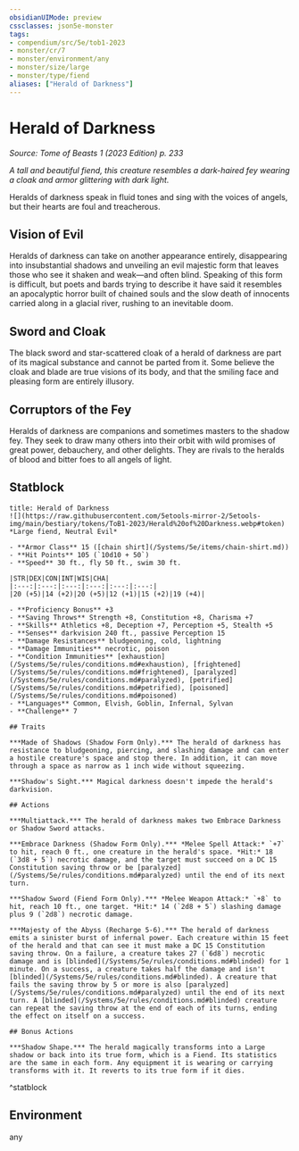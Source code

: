 ```yaml
---
obsidianUIMode: preview
cssclasses: json5e-monster
tags:
- compendium/src/5e/tob1-2023
- monster/cr/7
- monster/environment/any
- monster/size/large
- monster/type/fiend
aliases: ["Herald of Darkness"]
---
```

# Herald of Darkness
*Source: Tome of Beasts 1 (2023 Edition) p. 233*  

*A tall and beautiful fiend, this creature resembles a dark-haired fey wearing a cloak and armor glittering with dark light.*

Heralds of darkness speak in fluid tones and sing with the voices of angels, but their hearts are foul and treacherous.

## Vision of Evil

Heralds of darkness can take on another appearance entirely, disappearing into insubstantial shadows and unveiling an evil majestic form that leaves those who see it shaken and weak—and often blind. Speaking of this form is difficult, but poets and bards trying to describe it have said it resembles an apocalyptic horror built of chained souls and the slow death of innocents carried along in a glacial river, rushing to an inevitable doom.

## Sword and Cloak

The black sword and star-scattered cloak of a herald of darkness are part of its magical substance and cannot be parted from it. Some believe the cloak and blade are true visions of its body, and that the smiling face and pleasing form are entirely illusory.

## Corruptors of the Fey

Heralds of darkness are companions and sometimes masters to the shadow fey. They seek to draw many others into their orbit with wild promises of great power, debauchery, and other delights. They are rivals to the heralds of blood and bitter foes to all angels of light.

## Statblock

```ad-statblock
title: Herald of Darkness
![](https://raw.githubusercontent.com/5etools-mirror-2/5etools-img/main/bestiary/tokens/ToB1-2023/Herald%20of%20Darkness.webp#token)
*Large fiend, Neutral Evil*

- **Armor Class** 15 ([chain shirt](/Systems/5e/items/chain-shirt.md))
- **Hit Points** 105 (`10d10 + 50`)
- **Speed** 30 ft., fly 50 ft., swim 30 ft.

|STR|DEX|CON|INT|WIS|CHA|
|:---:|:---:|:---:|:---:|:---:|:---:|
|20 (+5)|14 (+2)|20 (+5)|12 (+1)|15 (+2)|19 (+4)|

- **Proficiency Bonus** +3
- **Saving Throws** Strength +8, Constitution +8, Charisma +7
- **Skills** Athletics +8, Deception +7, Perception +5, Stealth +5
- **Senses** darkvision 240 ft., passive Perception 15
- **Damage Resistances** bludgeoning, cold, lightning
- **Damage Immunities** necrotic, poison
- **Condition Immunities** [exhaustion](/Systems/5e/rules/conditions.md#exhaustion), [frightened](/Systems/5e/rules/conditions.md#frightened), [paralyzed](/Systems/5e/rules/conditions.md#paralyzed), [petrified](/Systems/5e/rules/conditions.md#petrified), [poisoned](/Systems/5e/rules/conditions.md#poisoned)
- **Languages** Common, Elvish, Goblin, Infernal, Sylvan
- **Challenge** 7

## Traits

***Made of Shadows (Shadow Form Only).*** The herald of darkness has resistance to bludgeoning, piercing, and slashing damage and can enter a hostile creature's space and stop there. In addition, it can move through a space as narrow as 1 inch wide without squeezing.

***Shadow's Sight.*** Magical darkness doesn't impede the herald's darkvision.

## Actions

***Multiattack.*** The herald of darkness makes two Embrace Darkness or Shadow Sword attacks.

***Embrace Darkness (Shadow Form Only).*** *Melee Spell Attack:* `+7` to hit, reach 0 ft., one creature in the herald's space. *Hit:* 18 (`3d8 + 5`) necrotic damage, and the target must succeed on a DC 15 Constitution saving throw or be [paralyzed](/Systems/5e/rules/conditions.md#paralyzed) until the end of its next turn.

***Shadow Sword (Fiend Form Only).*** *Melee Weapon Attack:* `+8` to hit, reach 10 ft., one target. *Hit:* 14 (`2d8 + 5`) slashing damage plus 9 (`2d8`) necrotic damage.

***Majesty of the Abyss (Recharge 5-6).*** The herald of darkness emits a sinister burst of infernal power. Each creature within 15 feet of the herald and that can see it must make a DC 15 Constitution saving throw. On a failure, a creature takes 27 (`6d8`) necrotic damage and is [blinded](/Systems/5e/rules/conditions.md#blinded) for 1 minute. On a success, a creature takes half the damage and isn't [blinded](/Systems/5e/rules/conditions.md#blinded). A creature that fails the saving throw by 5 or more is also [paralyzed](/Systems/5e/rules/conditions.md#paralyzed) until the end of its next turn. A [blinded](/Systems/5e/rules/conditions.md#blinded) creature can repeat the saving throw at the end of each of its turns, ending the effect on itself on a success.

## Bonus Actions

***Shadow Shape.*** The herald magically transforms into a Large shadow or back into its true form, which is a Fiend. Its statistics are the same in each form. Any equipment it is wearing or carrying transforms with it. It reverts to its true form if it dies.
```
^statblock

## Environment

any